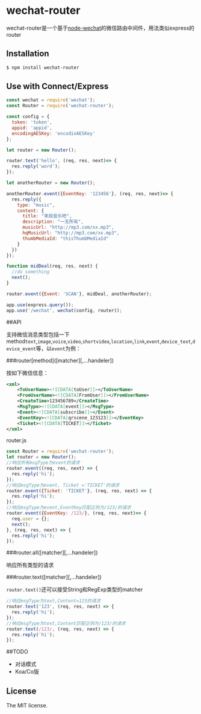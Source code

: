 wechat-router
=============
wechat-router是一个基于[node-wechat](https://github.com/node-webot/wechat)的微信路由中间件，用法类似express的router

## Installation

```sh
$ npm install wechat-router
```

## Use with Connect/Express

```js
const wechat = require('wechat');
const Router = require('wechat-router');

const config = {
  token: 'token',
  appid: 'appid',
  encodingAESKey: 'encodinAESKey'
};

let router = new Router();

router.text('hello', (req, res, next)=> {
  res.reply('word');
});

let anotherRouter = new Router();

anotherRouter.event({EventKey: '123456'}, (req, res, next)=> {
  res.reply({
    type: "music",
    content: {
      title: "来段音乐吧",
      description: "一无所有",
      musicUrl: "http://mp3.com/xx.mp3",
      hqMusicUrl: "http://mp3.com/xx.mp3",
      thumbMediaId: "thisThumbMediaId"
    }
  })
});

function midDeal(req, res, next) {
  //do something
  next();
}

router.event({Event: 'SCAN'}, midDeal, anotherRouter);

app.use(express.query());
app.use('/wechat', wechat(config, router));
```
##API

支持微信消息类型包括一下method`text`,`image`,`voice`,`video`,`shortvideo`,`location`,`link`,`event`,`device_text`,`device_event`等，以`event`为例：

###router[method\]([matcher][,...handeler])

按如下微信信息：

```xml
<xml>
	<ToUserName><![CDATA[toUser]]></ToUserName>
	<FromUserName><![CDATA[FromUser]]></FromUserName>
	<CreateTime>123456789</CreateTime>
	<MsgType><![CDATA[event]]></MsgType>
	<Event><![CDATA[subscribe]]></Event>
	<EventKey><![CDATA[qrscene_123123]]></EventKey>
	<Ticket><![CDATA[TICKET]]></Ticket>
</xml>
```
router.js

```js
const Router = require('wechat-router');
let router = new Router();
//响应所有msgType为event的请求
router.event((req, res, next) => {
  res.reply('hi');
});
//响应msgType为event, Ticket ='TICKET'的请求
router.event({Ticket: 'TICKET'}, (req, res, next) => {
  res.reply('hi');
});
//响应msgType为event,EventKey匹配正则为/123/的请求
router.event({EventKey: /123/}, (req, res, next)=> {
  req.user = {};
  next();
}, (req, res, next) => {
  res.reply('hi');
});
```

###router.all([matcher][,...handeler])

响应所有类型的请求

###router.text([matcher][,...handeler])

`router.text()`还可以接受String和RegExp类型的matcher

```js
//响应msgType为text,Content=123的请求
router.text('123', (req, res, next) => {
  res.reply('hi');
});
//响应msgType为text,Content匹配正则为/123/的请求
router.text(/123/, (req, res, next) => {
  res.reply('hi');
});
```

##TODO

- 对话模式
- Koa/Co版

## License

The MIT license.